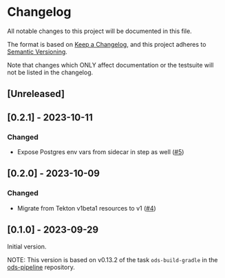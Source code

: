 # Changelog

All notable changes to this project will be documented in this file.

The format is based on [Keep a Changelog](https://keepachangelog.com/en/1.0.0/),
and this project adheres to [Semantic Versioning](https://semver.org/spec/v2.0.0.html).

Note that changes which ONLY affect documentation or the testsuite will not be
listed in the changelog.

## [Unreleased]

## [0.2.1] - 2023-10-11

### Changed

- Expose Postgres env vars from sidecar in step as well ([#5](https://github.com/opendevstack/ods-pipeline-gradle/pull/5))

## [0.2.0] - 2023-10-09

### Changed

- Migrate from Tekton v1beta1 resources to v1 ([#4](https://github.com/opendevstack/ods-pipeline-gradle/pull/4))

## [0.1.0] - 2023-09-29

Initial version.

NOTE: This version is based on v0.13.2 of the task `ods-build-gradle` in the [ods-pipeline](https://github.com/opendevstack/ods-pipeline) repository.
